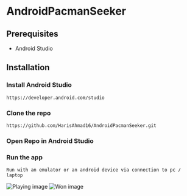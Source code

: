 # AndroidPacmanSeeker

## Prerequisites
* Android Studio

## Installation

### Install Android Studio
``` https://developer.android.com/studio ```

### Clone the repo
``` https://github.com/HarisAhmad16/AndroidPacmanSeeker.git ```

### Open Repo in Android Studio

### Run the app
``` Run with an emulator or an android device via connection to pc / laptop ```

![Playing image](playing.jpg)
![Won image](won.jpg)
